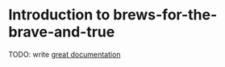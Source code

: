 # Introduction to brews-for-the-brave-and-true

TODO: write [great documentation](http://jacobian.org/writing/what-to-write/)
